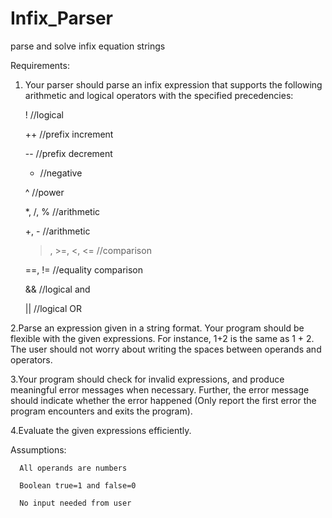 # Infix_Parser
parse and solve infix equation strings

Requirements:
1. Your parser should parse an infix expression that supports the following
   arithmetic and logical operators with the specified precedencies: 
   
    !  //logical 
    
    ++ //prefix increment
    
    -- //prefix decrement 
    
    -  //negative 
    
    ^  //power 
    
    *, /, %  //arithmetic 
    
    +, -  //arithmetic
    
    >, >=, <, <=  //comparison 
    
    ==, !=  //equality comparison 
    
    &&  //logical and 
    
    ||  //logical OR
    
 2.Parse an expression given in a string format. Your program should be flexible with
  the given expressions. For instance, 1+2 is the same as 1 + 2. The user should not worry about
  writing the spaces between operands and operators. 
  
 3.Your program should check for invalid expressions, and produce meaningful error
  messages when necessary. Further, the error message should indicate whether the error
  happened (Only report the first error the program encounters and exits the program).
  
 4.Evaluate the given expressions efficiently.
 
Assumptions:

      All operands are numbers
   
      Boolean true=1 and false=0
   
      No input needed from user
  
 
